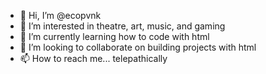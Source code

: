 - 👋 Hi, I’m @ecopvnk
- 👀 I’m interested in theatre, art, music, and gaming
- 🌱 I’m currently learning how to code with html
- 💞️ I’m looking to collaborate on building projects with html 
- 📫 How to reach me... telepathically

<!---
ecopvnk/ecopvnk is a ✨ special ✨ repository because its `README.md` (this file) appears on your GitHub profile.
You can click the Preview link to take a look at your changes.
--->
